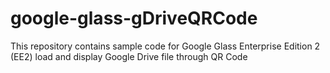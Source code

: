 # google-glass-gDriveQRCode
This repository contains sample code for Google Glass Enterprise Edition 2 (EE2) load and display Google Drive file through QR Code

